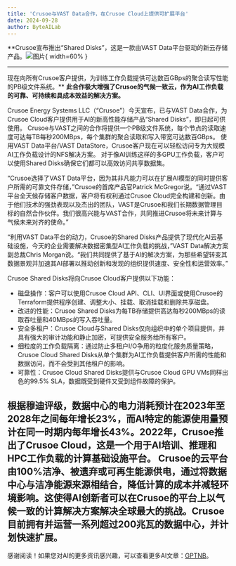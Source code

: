 ```yaml
---
title: 'Crusoe与VAST Data合作，在Crusoe Cloud上提供可扩展平台'
date: 2024-09-28
author: ByteAILab
---
```


**Crusoe宣布推出“Shared Disks”，这是一款由VAST Data平台驱动的新云存储产品。![图片](https://ai-techpark.com/wp-content/uploads/2024/09/Cruso-960x540.jpg){ width=60% }

---
现在向所有Crusoe客户提供，为训练工作负载提供可达数百GBps的聚合读写性能的PB级文件系统。**
**此合作极大增强了Crusoe的气候一致云，作为AI工作负载的可靠、可持续和具成本效益的解决方案。**

Crusoe Energy Systems LLC（“Crusoe”）今天宣布，已与VAST Data合作，为Crusoe Cloud客户提供用于AI的新高性能存储产品“Shared Disks”，即日起可供使用。 Crusoe与VAST之间的合作将提供一个PB级文件系统，每个节点的读取速度可达每TB每秒200MBps，每个集群的聚合读取和写入带宽可达数百GBps。 使用VAST Data平台/VAST DataStore，Crusoe客户现在可以轻松访问专为大规模AI工作负载设计的NFS解决方案。 对于像AI训练这样的多GPU工作负载，客户可以使用Shared Disks确保它们都可以高效访问共享数据集。

“Crusoe选择了VAST Data平台，因为其非凡能力可以在扩展AI模型的同时提供客户所需的可靠文件存储，”Crusoe的首席产品官Patrick McGregor说。“通过VAST平台全天候存储客户数据，客户将有权利通过Crusoe Cloud完全构建和创新。由于他们技术的强劲表现以及杰出的团队，VAST是Crusoe和我们长期数据管理目标的自然合作伙伴。我们很高兴能与VAST合作，共同推进Crusoe将未来计算与气候未来对齐的使命。”

“利用VAST Data平台的动力，Crusoe的Shared Disks产品提供了现代化AI云基础设施，今天的企业需要解决数据密集型AI工作负载的挑战，”VAST Data解决方案副总裁Chris Morgan说。“我们共同提供了基于AI的解决方案，为那些希望转变其数据景观并加速其AI部署以推动创新和发现的组织提供速度、安全性和运营效率。”

Crusoe Shared Disks将向Crusoe Cloud客户提供以下功能：
- 磁盘操作：客户可以使用Crusoe Cloud API、CLI、UI界面或使用Crusoe的Terraform提供程序创建、调整大小、挂载、取消挂载和删除共享磁盘。
- 改进的性能：Crusoe Shared Disks为每TB存储提供高达每秒200MBps的读取吞吐量和40MBps的写入吞吐量。
- 安全多租户：Crusoe Cloud与Shared Disks仅向组织中的单个项目提供，并具有强大的审计功能和静止加密，可提供安全服务给所有客户。
- 细粒度的工作负载隔离：通过防止多租户I/O争用的粒度化服务质量策略，Crusoe Cloud Shared Disks从单个集群为AI工作负载提供客户所需的性能和数据访问，而不会受到其他租户的影响。
- 可靠性：Crusoe Cloud Shared Disks提供与Crusoe Cloud GPU VMs同样出色的99.5% SLA，数据既受到硬件又受到组件故障的保护。

根据穆迪评级，数据中心的电力消耗预计在2023年至2028年之间每年增长23%，而AI特定的能源使用量预计在同一时期内每年增长43%。2022年，Crusoe推出了Crusoe Cloud，这是一个用于AI培训、推理和HPC工作负载的计算基础设施平台。 Crusoe的云平台由100%洁净、被遗弃或可再生能源供电，通过将数据中心与洁净能源来源相结合，降低计算的成本并减轻环境影响。这使得AI创新者可以在Crusoe的平台上以气候一致的计算解决方案解决全球最大的挑战。Crusoe目前拥有并运营一系列超过200兆瓦的数据中心，并计划快速扩展。
---
感谢阅读！如果您对AI的更多资讯感兴趣，可以查看更多AI文章：[GPTNB](https://gptnb.com)。